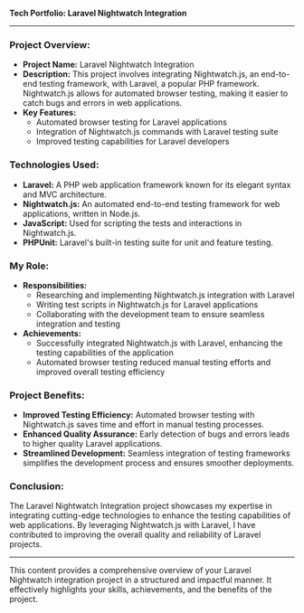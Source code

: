 **Tech Portfolio: Laravel Nightwatch Integration**

---

### Project Overview:
- **Project Name:** Laravel Nightwatch Integration
- **Description:** This project involves integrating Nightwatch.js, an end-to-end testing framework, with Laravel, a popular PHP framework. Nightwatch.js allows for automated browser testing, making it easier to catch bugs and errors in web applications.
- **Key Features:**
  - Automated browser testing for Laravel applications
  - Integration of Nightwatch.js commands with Laravel testing suite
  - Improved testing capabilities for Laravel developers

### Technologies Used:
- **Laravel:** A PHP web application framework known for its elegant syntax and MVC architecture.
- **Nightwatch.js:** An automated end-to-end testing framework for web applications, written in Node.js.
- **JavaScript:** Used for scripting the tests and interactions in Nightwatch.js.
- **PHPUnit:** Laravel's built-in testing suite for unit and feature testing.

### My Role:
- **Responsibilities:**
  - Researching and implementing Nightwatch.js integration with Laravel
  - Writing test scripts in Nightwatch.js for Laravel applications
  - Collaborating with the development team to ensure seamless integration and testing
- **Achievements:**
  - Successfully integrated Nightwatch.js with Laravel, enhancing the testing capabilities of the application
  - Automated browser testing reduced manual testing efforts and improved overall testing efficiency

### Project Benefits:
- **Improved Testing Efficiency:** Automated browser testing with Nightwatch.js saves time and effort in manual testing processes.
- **Enhanced Quality Assurance:** Early detection of bugs and errors leads to higher quality Laravel applications.
- **Streamlined Development:** Seamless integration of testing frameworks simplifies the development process and ensures smoother deployments.

### Conclusion:
The Laravel Nightwatch Integration project showcases my expertise in integrating cutting-edge technologies to enhance the testing capabilities of web applications. By leveraging Nightwatch.js with Laravel, I have contributed to improving the overall quality and reliability of Laravel projects.

--- 

This content provides a comprehensive overview of your Laravel Nightwatch integration project in a structured and impactful manner. It effectively highlights your skills, achievements, and the benefits of the project.